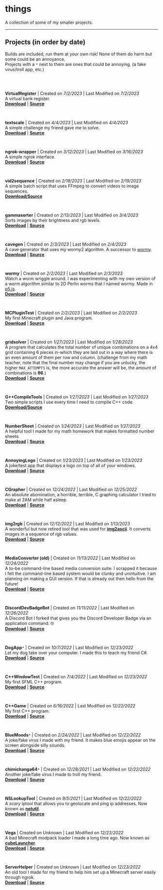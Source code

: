 # **things**
A collection of some of my smaller projects.

---

## **Projects (in order by date)**
Builds are included, run them at your own risk! None of them do harm but some could be an annoyance. \
Projects with a `*` next to them are ones that could be annoying. (a fake virus/troll app, etc.)

<br>
<br>

**VirtualRegister** | Created on *7/2/2023* | Last Modified on *7/2/2023* \
A virtual bank register. \
[**Download**](things/VirtualRegister/build/VirtualRegister) | [**Source**](things/VirtualRegister/src/VirtualRegister)

<br>

**textscale** | Created on *4/4/2023* | Last Modified on *4/4/2023* \
A simple challenge my friend gave me to solve. \
[**Download**](things/textscale/build/textscale) | [**Source**](things/textscale/src/textscale)

<br>

**ngrok-wrapper** | Created on *3/12/2023* | Last Modified on *3/16/2023* \
A simple ngrok interface. \
[**Download**](things/ngrok-wrapper/build/ngrok-wrapper) | [**Source**](things/ngrok-wrapper/src/ngrok-wrapper)

<br>

**vid2sequence** | Created on *2/18/2023* | Last Modified on *2/19/2023* \
A simple batch script that uses FFmpeg to convert videos to image sequences. \
[**Download/Source**](things/vid2sequence/src/vid2sequence)

<br>

**gammasorter** | Created on *2/13/2023* | Last Modified on *3/4/2023* \
Sorts images by their brightness and rgb levels. \
[**Download**](things/gammasorter/build/gammasorter) | [**Source**](things/gammasorter/src/gammasorter)

<br>

**cavegen** | Created on *2/3/2023* | Last Modified on *2/4/2023* \
A cave generator that uses my wormy2 algorithm. A successor to [wormy](things/wormy). \
[**Download**](things/cavegen/build/cavegen) | [**Source**](things/cavegen/src/cavegen)

<br>

**wormy** | Created on *2/2/2023* | Last Modified on *2/3/2023* \
Watch a worm wriggle around. I was experimenting with my own version of a worm algorithm similar to 2D Perlin worms that I named wormy. Made in [p5.js](https://editor.p5js.org/o7q/sketches/fodD318Fk). \
[**Download**](things/wormy/build/wormy) | [**Source**](things/wormy/src/wormy)

<br>

**MCPluginTest** | Created on *2/2/2023* | Last Modified on *2/2/2023* \
My first Minecraft plugin and Java program. \
[**Download**](things/MCPluginTest/build/MCPluginTest) | [**Source**](things/MCPluginTest/src/MCPluginTest)

<br>

**gridsolver** | Created on *1/27/2023* | Last Modified on *1/28/2023* \
A program that calculates the total number of unique combinations on a 4x4 grid containing 6 pieces in-which they are laid out in a way where there is an even amount of them per row and column. (challenge from my math teacher, note that the final number may change if you are unlucky, the higher `MAX_ATTEMPTS` is, the more accurate the answer will be, the amount of combinations is **96**.) \
[**Download**](things/gridsolver/build/gridsolver) | [**Source**](things/gridsolver/src/gridsolver)

<br>

**G++CompileTools** | Created on *1/27/2023* | Last Modified on *1/27/2023* \
Two simple scripts I use every time I need to compile C++ code. \
[**Download/Source**](things/G%2B%2BCompileTools/src/G%2B%2BCompileTools)

<br>

**NumberSheet** | Created on *1/24/2023* | Last Modified on *1/27/2023* \
A helpful tool I made for my math homework that makes formatted number sheets. \
[**Download**](things/NumberSheet/build/NumberSheet) | [**Source**](things/NumberSheet/src/NumberSheet)

<br>

**AnnoyingLogo** | Created on *1/23/2023* | Last Modified on *1/23/2023* \
A joke/test app that displays a logo on top of all of your windows. \
[**Download**](things/AnnoyingLogo/build/AnnoyingLogo) | [**Source**](things/AnnoyingLogo/src/AnnoyingLogo)

<br>

**CGrapher** | Created on *12/24/2022* | Last Modified on *12/25/2022* \
An absolute abomination, a horrible, terrible, C graphing calculator I tried to make at 2AM while half asleep. \
[**Download**](things/CGrapher/build/CGrapher) | [**Source**](things/CGrapher/src/CGrapher)

<br>

**img2rgb** | Created on *12/12/2022* | Last Modified on *1/13/2023* \
A wonderful but now retired tool that was used for [**img2ascii**](https://github.com/o7q/img2ascii). It converts images in a sequence of rgb values. \
[**Download**](things/img2rgb/build/img2rgb) | [**Source**](things/img2rgb/src/img2rgb)

<br>

**MediaConverter (old)** | Created on *11/13/2022* | Last Modified on *12/24/2022* \
A to-be command-line based media conversion suite. I scrapped it because I felt the command-line based system would be clunky and unintuitive. I am planning on making a GUI version. If that is already out then hello from the future! \
[**Download**](things/MediaConverter%20(old)/build/MediaConverter) | [**Source**](things/MediaConverter%20(old)/src/MediaConverter)

<br>

**DiscordDevBadgeBot** | Created on *11/11/2022* | Last Modified on *12/26/2022* \
A Discord Bot I forked that gives you the Discord Developer Badge via an application command. 🤓 \
[**Download**](things/DiscordDevBadgeBot/build/DiscordDevBadgeBot) | [**Source**](things/DiscordDevBadgeBot/src/DiscordDevBadgeBot)

<br>

**DogApp**`*` | Created on *10/7/2022* | Last Modified on *12/23/2022* \
Let my dog take over your computer. I made this to teach my friend C#. \
[**Download**](things/DogApp/build/DogApp) | [**Source**](things/DogApp/src/DogApp)

<br>

**C++WindowTest** | Created on *7/4/2022* | Last Modified on *12/23/2022* \
My first SFML C++ program. \
[**Download**](things/C%2B%2BWindowTest/build/C%2B%2BWindowTest) | [**Source**](things/C%2B%2BWindowTest/src/C%2B%2BWindowTest)

<br>

**C++Game** | Created on *6/16/2022* | Last Modified on *12/22/2022* \
My first C++ program. \
[**Download**](things/C%2B%2BGame/build/C%2B%2BGame) | [**Source**](things/C%2B%2BGame/src/C%2B%2BGame)

<br>

**BlueMoods**`*` | Created on *2/24/2022* | Last Modified on *12/22/2022* \
A joke/fake virus I made with my friend. It makes blue emojis appear on the screen alongside silly sounds. \
[**Download**](things/BlueMoods/build/BlueMoods) | [**Source**](things/BlueMoods/src/BlueMoods)

<br>

**chimichanga64**`*` | Created on *12/28/2021* | Last Modified on *12/22/2022* \
Another joke/fake virus I made to troll my friend. \
[**Download**](things/chimichanga64/build/chimichanga64) | [**Source**](things/chimichanga64/src/chimichanga64)

<br>

**NSLookupTool** | Created on *9/5/2021* | Last Modified on *12/22/2022* \
A *scary* iptool that allows you to geolocate and ping ip addresses. Now known as [**netutil**](https://github.com/o7q/netutil). \
[**Download**](things/NSLookupTool/build/NSLookupTool) | [**Source**](things/NSLookupTool/src/NSLookupTool)

<br>

**Vega** | Created on *Unknown* | Last Modified on *12/23/2022* \
A bad Minecraft modpack loader I made a long time ago. Now known as [**cubeLauncher**](https://github.com/o7q/cubeLauncher). \
[**Download**](things/Vega/build/Vega) | [**Source**](things/Vega/src/Vega)

<br>

**ServerHelper** | Created on *Unknown* | Last Modified on *12/23/2022* \
An old tool I made for my friend to help him set up a Minecraft server easily through ngrok. \
[**Download**](things/ServerHelper/build/ServerHelper) | [**Source**](things/ServerHelper/src/ServerHelper)